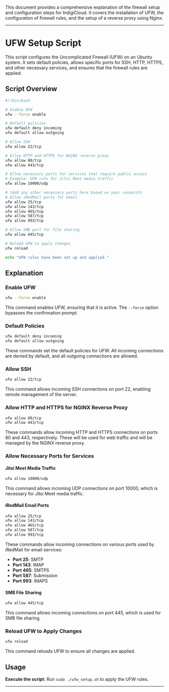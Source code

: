 This document provides a comprehensive explanation of the firewall setup and configuration steps for IndigiCloud. It covers the installation of UFW, the configuration of firewall rules, and the setup of a reverse proxy using Nginx.

---

# UFW Setup Script

This script configures the Uncomplicated Firewall (UFW) on an Ubuntu system. It sets default policies, allows specific ports for SSH, HTTP, HTTPS, and other necessary services, and ensures that the firewall rules are applied.

## Script Overview

```bash
#!/bin/bash

# Enable UFW
ufw --force enable

# Default policies
ufw default deny incoming
ufw default allow outgoing

# Allow SSH
ufw allow 22/tcp

# Allow HTTP and HTTPS for NGINX reverse proxy
ufw allow 80/tcp
ufw allow 443/tcp

# Allow necessary ports for services that require public access
# Example: UFW rule for Jitsi Meet media traffic
ufw allow 10000/udp

# (Add any other necessary ports here based on your research)
# Allow iRedMail ports for email
ufw allow 25/tcp
ufw allow 143/tcp
ufw allow 465/tcp
ufw allow 587/tcp
ufw allow 993/tcp

# Allow SMB port for file sharing
ufw allow 445/tcp

# Reload UFW to apply changes
ufw reload

echo "UFW rules have been set up and applied."
```

## Explanation

### Enable UFW
```bash
ufw --force enable
```
This command enables UFW, ensuring that it is active. The `--force` option bypasses the confirmation prompt.

### Default Policies
```bash
ufw default deny incoming
ufw default allow outgoing
```
These commands set the default policies for UFW. All incoming connections are denied by default, and all outgoing connections are allowed.

### Allow SSH
```bash
ufw allow 22/tcp
```
This command allows incoming SSH connections on port 22, enabling remote management of the server.

### Allow HTTP and HTTPS for NGINX Reverse Proxy
```bash
ufw allow 80/tcp
ufw allow 443/tcp
```
These commands allow incoming HTTP and HTTPS connections on ports 80 and 443, respectively. These will be used for web traffic and will be managed by the NGINX reverse proxy.

### Allow Necessary Ports for Services

#### Jitsi Meet Media Traffic
```bash
ufw allow 10000/udp
```
This command allows incoming UDP connections on port 10000, which is necessary for Jitsi Meet media traffic.

#### iRedMail Email Ports
```bash
ufw allow 25/tcp
ufw allow 143/tcp
ufw allow 465/tcp
ufw allow 587/tcp
ufw allow 993/tcp
```
These commands allow incoming connections on various ports used by iRedMail for email services:
- **Port 25**: SMTP
- **Port 143**: IMAP
- **Port 465**: SMTPS
- **Port 587**: Submission
- **Port 993**: IMAPS

#### SMB File Sharing
```bash
ufw allow 445/tcp
```
This command allows incoming connections on port 445, which is used for SMB file sharing.

### Reload UFW to Apply Changes
```bash
ufw reload
```
This command reloads UFW to ensure all changes are applied.


## Usage


**Execute the script**: Run `sudo ./ufw_setup.sh` to apply the UFW rules.

---
